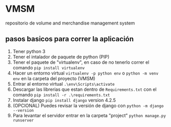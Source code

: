 # VMSM
repositorio de volume and merchandise management system

## pasos basicos para correr la aplicación

1. Tener python 3
3. Tener el intalador de paquete de python (PIP)
4. Tener el paquete de "virtualenv", en caso de no tenerlo correr el comando `pip install virtualenv`
5. Hacer un entorno virtual `virtualenv -p python env` o `python -m venv env` en la carpeta del proyecto (VMSM)
6. Entrar al entorno virtual `.\env\Scripts\activate`
7. Descargar las librerias que estan dentro de `Requirements.txt` con el comando `pip install -r .\requirements.txt`
8. Instalar django `pip install django` version 4.2.5
9. (OPCIONAL) Puedes revisar la versión de django con `python -m django --version`
10. Para levantar el servidor entrar en la carpeta "project" `python manage.py runserver`
